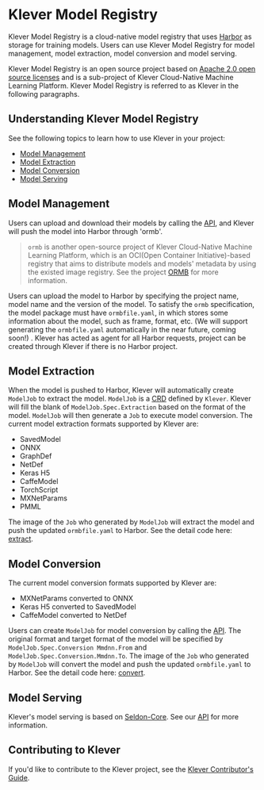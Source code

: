# Klever Model Registry

Klever Model Registry is a cloud-native model registry that uses [Harbor](https://github.com/goharbor/harbor) as storage for training models. Users can use Klever Model Registry for model management, model extraction, model conversion and model serving.

Klever Model Registry is an open source project based on [Apache 2.0 open source licenses](https://www.apache.org/licenses/LICENSE-2.0) and is a sub-project of Klever Cloud-Native Machine Learning Platform. Klever Model Registry is referred to as Klever in the following paragraphs.

<!-- // TODO:
## Getting started

To get started, complete the [Klever Tutorial]() and go through our
[examples]().
-->

## Understanding Klever Model Registry

See the following topics to learn how to use Klever in your project:

- [Model Management](##Model-Management)
- [Model Extraction](##Model-Extraction)
- [Model Conversion](##Model-Conversion)
- [Model Serving](##Model-Serving)

## Model Management

Users can upload and download their models by calling the [API](developers/api.md##Model-Management), and Klever will push the model into Harbor through 'ormb'.

> `ormb` is another open-source project of Klever Cloud-Native Machine Learning Platform, which is an OCI(Open Container Initiative)-based registry that aims to distribute models and models' metadata by using the existed image registry. See the project [ORMB](https://github.com/kleveross/ormb) for more information.

Users can upload the model to Harbor by specifying the project name, model name and the version of the model. To satisfy the `ormb` specification, the model package must have `ormbfile.yaml`, in which stores some information about the model, such as frame, format, etc. (We will support generating the `ormbfile.yaml` automatically in the near future, coming soon!) . Klever has acted as agent for all Harbor requests, project can be created through Klever if there is no Harbor project.

## Model Extraction
When the model is pushed to Harbor, Klever will automatically create `ModelJob` to extract the model. `ModelJob` is a [CRD](https://kubernetes.io/docs/concepts/extend-kubernetes/api-extension/custom-resources/) defined by `Klever`. Klever will fill the blank of `ModelJob.Spec.Extraction` based on the format of the model. `ModelJob` will then generate a `Job` to execute model conversion. The current model extraction formats supported by Klever are:
- SavedModel
- ONNX
- GraphDef
- NetDef
- Keras H5
- CaffeModel
- TorchScript
- MXNetParams
- PMML

The image of the `Job` who generated by `ModelJob` will extract the model and push the updated `ormbfile.yaml` to Harbor. See the detail code here: [extract](/scripts/extract/extract.py).

## Model Conversion

The current model conversion formats supported by Klever are:
- MXNetParams converted to ONNX
- Keras H5 converted to SavedModel
- CaffeModel converted to NetDef

Users can create `ModelJob` for model conversion by calling the [API](developers/api.md##Model-Extraction-/-Conversion). The original format and target format of the model will be specified by `ModelJob.Spec.Conversion Mmdnn.From` and `ModelJob.Spec.Conversion.Mmdnn.To`. The image of the `Job` who generated by `ModelJob` will convert the model and push the updated `ormbfile.yaml` to Harbor. See the detail code here: [convert](/scripts/convert/base_convert/base_convert.py).

## Model Serving

<!-- // TODO: -->
Klever's model serving is based on [Seldon-Core](https://github.com/SeldonIO/seldon-core). See our [API](developers/api.md##Model-Serving) for more information.

## Contributing to Klever

If you'd like to contribute to the Klever project, see the [Klever Contributor's Guide](/CONTRIBUTING.md).
